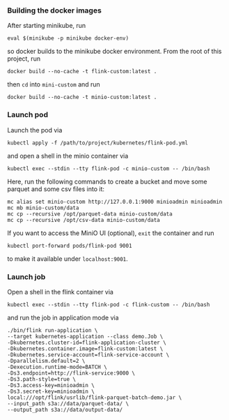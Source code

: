 
### Building the docker images
After starting minikube, run 
```shell
eval $(minikube -p minikube docker-env)
```
so docker builds to the minikube docker environment. From the root of this project, run
```shell
docker build --no-cache -t flink-custom:latest .
```
then `cd` into `mini-custom` and run 
```shell
docker build --no-cache -t minio-custom:latest .
```

### Launch pod
Launch the pod via
```shell
kubectl apply -f /path/to/project/kubernetes/flink-pod.yml
```
and open a shell in the minio container via
```shell
kubectl exec --stdin --tty flink-pod -c minio-custom -- /bin/bash
```
Here, run the following commands to create a bucket and move some parquet and some csv files into it:
```shell
mc alias set minio-custom http://127.0.0.1:9000 minioadmin minioadmin
mc mb minio-custom/data
mc cp --recursive /opt/parquet-data minio-custom/data
mc cp --recursive /opt/csv-data minio-custom/data
```
If you want to access the MiniO UI (optional), `exit` the container and run
```shell
kubectl port-forward pods/flink-pod 9001 
```
to make it available under `localhost:9001`.

### Launch job

Open a shell in the flink container via
```shell
kubectl exec --stdin --tty flink-pod -c flink-custom -- /bin/bash
```
and run the job in application mode via
```shell
./bin/flink run-application \
--target kubernetes-application --class demo.Job \
-Dkubernetes.cluster-id=flink-application-cluster \
-Dkubernetes.container.image=flink-custom:latest \
-Dkubernetes.service-account=flink-service-account \
-Dparallelism.default=2 \
-Dexecution.runtime-mode=BATCH \
-Ds3.endpoint=http://flink-service:9000 \
-Ds3.path-style=true \
-Ds3.access-key=minioadmin \
-Ds3.secret-key=minioadmin \
local:///opt/flink/usrlib/flink-parquet-batch-demo.jar \
--input_path s3a://data/parquet-data/ \
--output_path s3a://data/output-data/
```